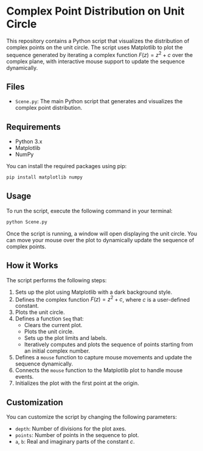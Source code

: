 # Complex Point Distribution on Unit Circle

This repository contains a Python script that visualizes the distribution of complex points on the unit circle. The script uses Matplotlib to plot the sequence generated by iterating a complex function $F(z)=z^2+c$ over the complex plane, with interactive mouse support to update the sequence dynamically.

## Files

- `Scene.py`: The main Python script that generates and visualizes the complex point distribution.

## Requirements

- Python 3.x
- Matplotlib
- NumPy

You can install the required packages using pip:

```bash
pip install matplotlib numpy
```

## Usage

To run the script, execute the following command in your terminal:

```bash
python Scene.py
```

Once the script is running, a window will open displaying the unit circle. You can move your mouse over the plot to dynamically update the sequence of complex points.

## How it Works

The script performs the following steps:

1. Sets up the plot using Matplotlib with a dark background style.
2. Defines the complex function $F(z)=z^2+c$, where $c$ is a user-defined constant.
3. Plots the unit circle.
4. Defines a function `Seq` that:
    - Clears the current plot.
    - Plots the unit circle.
    - Sets up the plot limits and labels.
    - Iteratively computes and plots the sequence of points starting from an initial complex number.
5. Defines a `mouse` function to capture mouse movements and update the sequence dynamically.
6. Connects the `mouse` function to the Matplotlib plot to handle mouse events.
7. Initializes the plot with the first point at the origin.

## Customization

You can customize the script by changing the following parameters:
- `depth`: Number of divisions for the plot axes.
- `points`: Number of points in the sequence to plot.
- `a`, `b`: Real and imaginary parts of the constant $c$.
